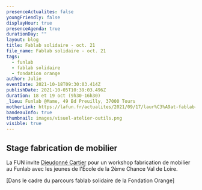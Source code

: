 ```yaml
---
presenceActualites: false
youngFriendly: false
displayHour: true
presenceAgenda: true
durationDay: ""
layout: blog
title: Fablab solidaire - oct. 21
file_name: Fablab solidaire - oct. 21
tags:
  - funlab
  - fablab solidaire
  - fondation orange
author: Julie
eventDate: 2021-10-18T09:30:03.414Z
publishDate: 2021-10-05T10:39:03.496Z
duration: 18 et 19 oct (9h30-16h30)
_lieu: Funlab @Mame, 49 Bd Preuilly, 37000 Tours
motherLink: https://lafun.fr/actualites/2021/09/17/laur%C3%A9at-fablab-solidaire-2021/
bandeauInfo: true
thumbnail: images/visuel-atelier-outils.png
visible: true
---
```

## Stage fabrication de mobilier

La FUN invite [Dieudonné Cartier](http://www.dieudonnécartier.com/) pour un workshop fabrication de mobilier au Funlab avec les jeunes de l'École de la 2ème Chance Val de Loire.

[Dans le cadre du parcours fablab solidaire de la Fondation Orange]
